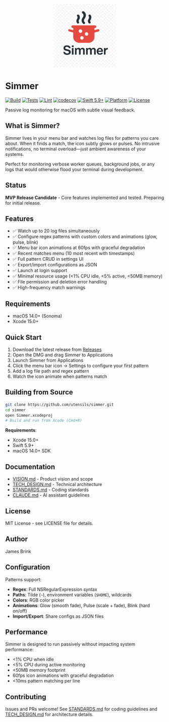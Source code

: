 <p align="center">
  <img src="docs/images/logo-light-stacked-transparent.png" alt="Simmer Logo" width="200"/>
</p>

# Simmer

[![Build](https://github.com/utensils/Simmer/actions/workflows/build.yml/badge.svg?branch=main)](https://github.com/utensils/Simmer/actions/workflows/build.yml)
[![Tests](https://github.com/utensils/Simmer/actions/workflows/test.yml/badge.svg?branch=main)](https://github.com/utensils/Simmer/actions/workflows/test.yml)
[![Lint](https://github.com/utensils/Simmer/actions/workflows/lint.yml/badge.svg?branch=main)](https://github.com/utensils/Simmer/actions/workflows/lint.yml)
[![codecov](https://codecov.io/gh/utensils/Simmer/branch/main/graph/badge.svg)](https://codecov.io/gh/utensils/Simmer)
[![Swift 5.9+](https://img.shields.io/badge/Swift-5.9+-orange.svg)](https://swift.org)
[![Platform](https://img.shields.io/badge/platform-macOS%2014.0+-blue.svg)](https://www.apple.com/macos)
[![License](https://img.shields.io/badge/license-MIT-green.svg)](LICENSE)

Passive log monitoring for macOS with subtle visual feedback.

## What is Simmer?

Simmer lives in your menu bar and watches log files for patterns you care about. When it finds a match, the icon subtly glows or pulses. No intrusive notifications, no terminal overload—just ambient awareness of your systems.

Perfect for monitoring verbose worker queues, background jobs, or any logs that would otherwise flood your terminal during development.

## Status

**MVP Release Candidate** - Core features implemented and tested. Preparing for initial release.

## Features

- ✅ Watch up to 20 log files simultaneously
- ✅ Configure regex patterns with custom colors and animations (glow, pulse, blink)
- ✅ Menu bar icon animations at 60fps with graceful degradation
- ✅ Recent matches menu (10 most recent with timestamps)
- ✅ Full pattern CRUD in settings UI
- ✅ Export/import configurations as JSON
- ✅ Launch at login support
- ✅ Minimal resource usage (<1% CPU idle, <5% active, <50MB memory)
- ✅ File permission and deletion error handling
- ✅ High-frequency match warnings

## Requirements

- macOS 14.0+ (Sonoma)
- Xcode 15.0+

## Quick Start

1. Download the latest release from [Releases](https://github.com/utensils/simmer/releases)
2. Open the DMG and drag Simmer to Applications
3. Launch Simmer from Applications
4. Click the menu bar icon → Settings to configure your first pattern
5. Add a log file path and regex pattern
6. Watch the icon animate when patterns match

## Building from Source

```bash
git clone https://github.com/utensils/simmer.git
cd simmer
open Simmer.xcodeproj
# Build and run from Xcode (Cmd+R)
```

**Requirements**:
- Xcode 15.0+
- Swift 5.9+
- macOS 14.0+ SDK

## Documentation

- [VISION.md](VISION.md) - Product vision and scope
- [TECH_DESIGN.md](TECH_DESIGN.md) - Technical architecture
- [STANDARDS.md](STANDARDS.md) - Coding standards
- [CLAUDE.md](CLAUDE.md) - AI assistant guidelines

## License

MIT License - see LICENSE file for details.

## Author

James Brink

## Configuration

Patterns support:
- **Regex**: Full NSRegularExpression syntax
- **Paths**: Tilde (`~`), environment variables (`$HOME`), wildcards
- **Colors**: RGB color picker
- **Animations**: Glow (smooth fade), Pulse (scale + fade), Blink (hard on/off)
- **Import/Export**: Share configs as JSON files

## Performance

Simmer is designed to run passively without impacting system performance:
- <1% CPU when idle
- <5% CPU during active monitoring
- <50MB memory footprint
- 60fps icon animations with graceful degradation
- <10ms pattern matching per line

## Contributing

Issues and PRs welcome! See [STANDARDS.md](STANDARDS.md) for coding guidelines and [TECH_DESIGN.md](TECH_DESIGN.md) for architecture details.

